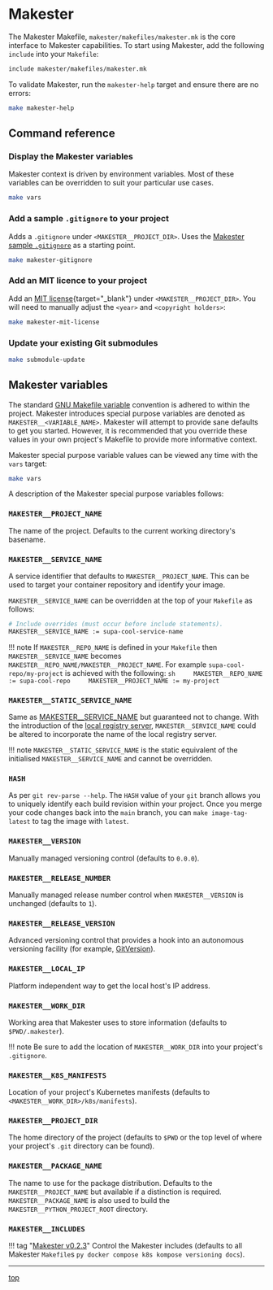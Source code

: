 # Makester

The Makester Makefile, `makester/makefiles/makester.mk` is the core interface to Makester
capabilities. To start using Makester, add the following `include` into your `Makefile`:

```sh
include makester/makefiles/makester.mk
```

To validate Makester, run the `makester-help` target and ensure there are no errors:

```sh
make makester-help
```

## Command reference

### Display the Makester variables

Makester context is driven by environment variables. Most of these variables can be overridden to
suit your particular use cases.

```sh title="Display the state of the Makester variables."
make vars
```

### Add a sample `.gitignore` to your project

Adds a `.gitignore` under `<MAKESTER__PROJECT_DIR>`. Uses the
[Makester sample `.gitignore`](https://github.com/loum/makester/blob/main/resources/project.gitignore)
as a starting point.

```sh
make makester-gitignore
```

### Add an MIT licence to your project

Add an [MIT license](https://en.wikipedia.org/wiki/MIT_License){target="\_blank"}
under `<MAKESTER__PROJECT_DIR>`. You will need to manually adjust the `<year>`
and `<copyright holders>`:

```sh
make makester-mit-license
```

### Update your existing Git submodules

```sh
make submodule-update
```

## Makester variables

The standard [GNU Makefile variable](https://www.gnu.org/software/make/manual/html_node/Using-Variables.html)
convention is adhered to within the project. Makester introduces special purpose variables are denoted as
`MAKESTER__<VARIABLE_NAME>`. Makester will attempt to provide sane defaults to get you started. However, it
is recommended that you override these values in your own project's Makefile to provide more informative context.

Makester special purpose variable values can be viewed any time with the `vars` target:

```sh
make vars
```

A description of the Makester special purpose variables follows:

### `MAKESTER__PROJECT_NAME`

The name of the project. Defaults to the current working directory's basename.

### `MAKESTER__SERVICE_NAME`

A service identifier that defaults to `MAKESTER__PROJECT_NAME`. This can be used to target your container
repository and identify your image.

`MAKESTER__SERVICE_NAME` can be overridden at the top of your `Makefile` as follows:

```sh
# Include overrides (must occur before include statements).
MAKESTER__SERVICE_NAME := supa-cool-service-name
```

!!! note
    If `MAKESTER__REPO_NAME` is defined in your `Makefile` then `MAKESTER__SERVICE_NAME` becomes
    `MAKESTER__REPO_NAME/MAKESTER__PROJECT_NAME`. For example `supa-cool-repo/my-project` is achieved with the following:
    `sh     MAKESTER__REPO_NAME := supa-cool-repo     MAKESTER__PROJECT_NAME := my-project    `

### `MAKESTER__STATIC_SERVICE_NAME`

Same as [MAKESTER\_\_SERVICE_NAME](#makester__service_name) but guaranteed not to change. With the
introduction of the [local registry server](docker.md#deploy-a-local-registry-server),
`MAKESTER__SERVICE_NAME` could be altered to incorporate the name of the local registry server.

!!! note
    `MAKESTER__STATIC_SERVICE_NAME` is the static equivalent of the initialised `MAKESTER__SERVICE_NAME` and cannot be overridden.

### `HASH`

As per `git rev-parse --help`. The `HASH` value of your `git` branch allows you to uniquely
identify each build revision within your project. Once you merge your code changes back into
the `main` branch, you can `make image-tag-latest` to tag the image with `latest`.

### `MAKESTER__VERSION`

Manually managed versioning control (defaults to `0.0.0`).

### `MAKESTER__RELEASE_NUMBER`

Manually managed release number control when `MAKESTER__VERSION` is unchanged (defaults to `1`).

### `MAKESTER__RELEASE_VERSION`

Advanced versioning control that provides a hook into an autonomous versioning facility
(for example, [GitVersion](https://gitversion.net/docs/)).

### `MAKESTER__LOCAL_IP`

Platform independent way to get the local host's IP address.

### `MAKESTER__WORK_DIR`

Working area that Makester uses to store information (defaults to `$PWD/.makester`).

!!! note
    Be sure to add the location of `MAKESTER__WORK_DIR` into your project's `.gitignore`.

### `MAKESTER__K8S_MANIFESTS`

Location of your project's Kubernetes manifests (defaults to `<MAKESTER__WORK_DIR>/k8s/manifests`).

### `MAKESTER__PROJECT_DIR`

The home directory of the project (defaults to `$PWD` or the top level of where your
project's `.git` directory can be found).

### `MAKESTER__PACKAGE_NAME`

The name to use for the package distribution. Defaults to the `MAKESTER__PROJECT_NAME`
but available if a distinction is required. `MAKESTER__PACKAGE_NAME` is also used to
build the `MAKESTER__PYTHON_PROJECT_ROOT`  directory.

### `MAKESTER__INCLUDES`

!!! tag "[Makester v0.2.3](https://github.com/loum/makester/releases/tag/0.2.3)"
    Control the Makester includes (defaults to all Makester `Makefile`s `py docker compose k8s kompose versioning docs`).

______________________________________________________________________

[top](#makester)
